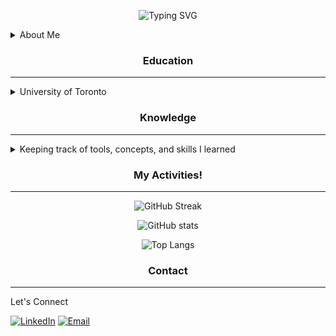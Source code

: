 <!-- 👋👋 stalkers, if you're reading this, you are probably on the source code of my profile's README :) -->
<!-- HEADER -->
<div align="center">

<!--https://git.io/typing-svg-->
![Typing SVG](https://readme-typing-svg.herokuapp.com/?center=true&vCenter=true&lines=Hello!;I'm+Eric+Miao;Welcome+to+my+GitHub+profile!)
</div>

<!-- ABOUT ME section -->
<details>
<summary>About Me</summary>

Hey! My name is Eric Miao, currently studying at the University of Toronto. I program in Python and Java.
My current focus is on ML/AI (very broad terms), but my interests lie in computer vision and LLM, and currently working on an LLM project!

I dislike sitting in front of computer for long times, so I explored a lot of hobbies to enjoy. I love driving stick, biking, going to gun and airgun ranges, learning how to 3D design
and 3D printing, self-learning flight training manual, and just chillin at home watching YouTube and learning new things. There are also goals I am ambitiously pursuing, including getting a motorcycle license, a pilot's license for both fixed-wing aircrafts and helicopters, finishing the project I mentioned before the next decade, and travelling around the world :D

Well, that's all I have so far. Below are just some more information about me and my technical skills. **Plz hire me**
</details>

<!-- Subsections of my profile -->
<h3 align="center">Education</h3>

------

<details>
<summary>University of Toronto</summary>

[<img src="https://engsci.utoronto.ca/wp-content/uploads/2023/02/EngSci_Signature_655.svg" alt="University of Toronto Division of Engineering Science" style="width:60%" />](https://engsci.utoronto.ca/)
<!--h3 align="center">:school: University of Toronto</h3>
<h4 align="center">:mortar_board: Engineering Science</h4-->
<h4>:mag: Specialization in Machine Intelligence</h4>
</details>

<!-- section break -->

<h3 align="center">Knowledge</h3>

------

<details>
<summary>Keeping track of tools, concepts, and skills I learned</summary>

### Skills
<!-- https://skillicons.dev -->
![My Skills (Languages)](https://skillicons.dev/icons?perline=8&i=java,py,c,cpp,matlab,arduino)

### Artificial Intelligence and Machine Learning
![My Skills (Frameworks)](https://skillicons.dev/icons?perline=8&i=pytorch,tensorflow,sklearn)

**Concepts**:

Supervised Learning, Unsupervised Learning, Reinforcement Learning

Neural Networks (MLP, CNN, RNN, GNN), Auto-encoders, Attention and Transformers, Interpretability, LLM

### Tools and Libraries
![My Skills (Tools)](https://skillicons.dev/icons?perline=8&i=aws,docker,mysql,sqlite,flutter,git,github,gradle,jenkins,nextjs,npm,nodejs,pytorch,react,selenium,ubuntu,yarn,tailwind)
</details>

<!-- section break -->

<h3 align="center">My Activities!</h3>

------

<div align="center" valign="center">

<!--https://git.io/streak-stats-->
![GitHub Streak](https://streak-stats.demolab.com?user=MiaoE&theme=algolia&card_width=850)

<!--https://github.com/anuraghazra/github-readme-stats-->
![GitHub stats](https://github-readme-stats.vercel.app/api?username=MiaoE&hide=stars,issues,contribs&show_icons=true&theme=algolia&card_width=850)

![Top Langs](https://github-readme-stats.vercel.app/api/top-langs?username=MiaoE&layout=donut&size_weight=0.5&count_weight=0.5&theme=algolia&langs_count=6&hide=stata,jupyter+notebook&show=java,python)
</div>

<!-- section break -->

<h3 align="center">Contact</h3>

------

Let's Connect
  
[![LinkedIn](https://img.shields.io/badge/-LinkedIn-0A66C2?logo=linkedin&logoColor=white)](https://linkedin.com/in/miaoe)
[![Email](https://img.shields.io/badge/-Email-D14836?logo=gmail&logoColor=white)](mailto:ericxmiao@gmail.com)

